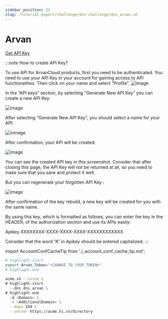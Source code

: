 ```yaml
---
sidebar_position: 21
slug: /tutorial-expert/challenge/dns-challenge/dns_arvan.sh
---
```


# Arvan

<p><a href="https://accounts.arvancloud.com/login?lang=en" className="button button--secondary button--lg text--no-decoration">Get API Key</a></p>

:::note How to create API Key?

To use API for ArvanCloud products, first you need to be authenticated. You need to use your API Key in your account for gaining access to API functionalities. Then click on your name and select ”Profile”.
![image](https://help.arvancloud.com/hc/article_attachments/360011156539/change-information-1.png)

In the “API keys“ section, by selecting “Generate New API Key” you can create a new API Key:

![image](https://help.arvancloud.com/hc/article_attachments/360011156599/api-key-2.png)

After selecting  “Generate New API Key”, you should select a name for your API:

![inmage](https://help.arvancloud.com/hc/article_attachments/360011156639/api-key-3.png)

After confirmation, your API will be created:

![image](https://help.arvancloud.com/hc/article_attachments/360011156739/api-key-4.png)

You can see the created API key in this screenshot. Consider that after closing this page, the API Key will not be returned at all, so you need to make sure that you save and protect it well.

But you can regenerate your forgotten API Key :

![image](https://help.arvancloud.com/hc/article_attachments/360011156819/api-key-5.png)

After confirmation of the key rebuild, a new key will be created for you with the same name.

By using this key, which is formatted as follows, you can enter the key in the HEADER, of the authorization section and use its APIs easily:

Apikey XXXXXXXX-XXXX-XXXX-XXXX-XXXXXXXXXXXX

Consider that the word “A” in Apikey should be entered capitalized.
:::

import AccountConfCacheTip from './_account_conf_cache_tip.md';

<AccountConfCacheTip />

```bash
# highlight-start
export Arvan_Token="<CHANGE_TO_YOUR_TOKEN>"
# highlight-end

acme.sh --issue \
# highlight-start
  --dns dns_arvan \
# highlight-end
  -d <Domain> \
  -d <AdditionalDomain> \
  --days 150 \
  --server https://acme.hi.cn/directory
```
